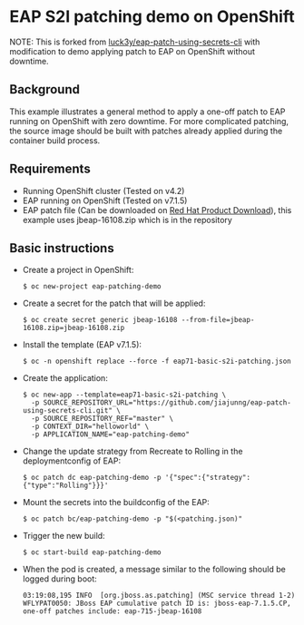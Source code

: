 EAP S2I patching demo on OpenShift
============================================================
NOTE: This is forked from [luck3y/eap-patch-using-secrets-cli](https://github.com/luck3y/eap-patch-using-secrets-cli) with modification to demo applying patch to EAP on OpenShift without downtime.

## Background
This example illustrates a general method to apply a one-off patch to EAP running on OpenShift with zero downtime. For more complicated patching, the source image should be built with patches already applied during the container build process.

## Requirements

- Running OpenShift cluster (Tested on v4.2)
- EAP running on OpenShift (Tested on v7.1.5)
- EAP patch file (Can be downloaded on [Red Hat Product Download](https://access.redhat.com/downloads/)), this example uses jbeap-16108.zip which is in the repository

## Basic instructions

- Create a project in OpenShift:

  ```$ oc new-project eap-patching-demo ```

- Create a secret for the patch that will be applied:

  ```$ oc create secret generic jbeap-16108 --from-file=jbeap-16108.zip=jbeap-16108.zip```

- Install the template (EAP v7.1.5):
    ``` 
    $ oc -n openshift replace --force -f eap71-basic-s2i-patching.json

- Create the application:
     ```
     $ oc new-app --template=eap71-basic-s2i-patching \
       -p SOURCE_REPOSITORY_URL="https://github.com/jiajunng/eap-patch-using-secrets-cli.git" \
       -p SOURCE_REPOSITORY_REF="master" \
       -p CONTEXT_DIR="helloworld" \
       -p APPLICATION_NAME="eap-patching-demo" 

- Change the update strategy from Recreate to Rolling in the deploymentconfig of EAP: 
    ```
    $ oc patch dc eap-patching-demo -p '{"spec":{"strategy":{"type":"Rolling"}}}'
    
- Mount the secrets into the buildconfig of the EAP:
    ```
    $ oc patch bc/eap-patching-demo -p "$(<patching.json)"

- Trigger the new build:
    ```
    $ oc start-build eap-patching-demo 
  
- When the pod is created, a message similar to the following should be logged during boot: 
    ``` 
    03:19:08,195 INFO  [org.jboss.as.patching] (MSC service thread 1-2) WFLYPAT0050: JBoss EAP cumulative patch ID is: jboss-eap-7.1.5.CP, one-off patches include: eap-715-jbeap-16108

